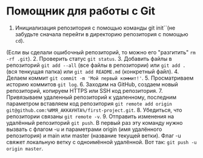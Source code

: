 # Помощник для работы с Git

1. Инициализация репозитория с помощью команды git init``(не забудьте сначала перейти в директорию репозитория с помощью `cd`).


(Если вы сделали ошибочный репозиторий, то можно его "разгитить" `rm -rf .git`).
2. Проверить статус `git status`.
3. Добавить файлы в репозиторий `git add --all` (все файлы в репозитории) или `git add .` (вся тенкущая папка) или `git add README.md` (конкретный файл).
4. Делаем коммит `git commit -m 'Мой первый коммит!'`.
5. Просматриваем историю коммитов `git log`.
6. Заходим на GitHub, создаем новый репозиторий, копируем HTTPS или SSH код репозитория. 
7. Привязываем удаленный репозиторий к удаленному, последним параметром вставляем код репозитория `git remote add origin git@github.com:%ИМЯ_АККАУНТА%/first-project.git`.
8. Убедиться, что репозитории связаны `git remote -v`.
9. Отправить изменения на удалённый репозиторий `git push`. В первый раз эту команду нужно вызвать с флагом -u 
и параметрами origin (имя удалённого репозитория) и main или master (название текущей ветки).
Флаг -u свяжет локальную ветку с одноимённой удалённой. Вот так: `git push -u origin master`.